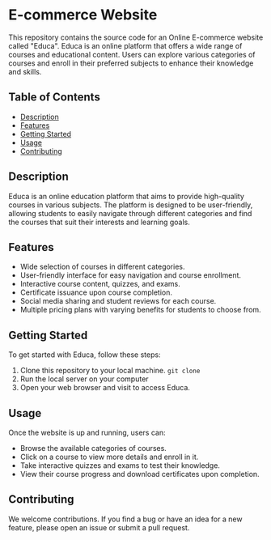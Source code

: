 # E-commerce Website

This repository contains the source code for an Online E-commerce website called "Educa". 
Educa is an online platform that offers a wide range of courses and educational content. Users can explore various categories of courses and enroll in their preferred subjects to enhance their knowledge and skills.


## Table of Contents

- [Description](#description)
- [Features](#features)
- [Getting Started](#getting-started)
- [Usage](#usage)
- [Contributing](#contributing)

## Description

Educa is an online education platform that aims to provide high-quality courses in various subjects. The platform is designed to be user-friendly, allowing students to easily navigate through different categories and find the courses that suit their interests and learning goals.

## Features

- Wide selection of courses in different categories.
- User-friendly interface for easy navigation and course enrollment.
- Interactive course content, quizzes, and exams.
- Certificate issuance upon course completion.
- Social media sharing and student reviews for each course.
- Multiple pricing plans with varying benefits for students to choose from.

## Getting Started

To get started with Educa, follow these steps:

1. Clone this repository to your local machine. ``` git clone ```
2. Run the local server on your computer
4. Open your web browser and visit to access Educa.


## Usage

Once the website is up and running, users can:

- Browse the available categories of courses.
- Click on a course to view more details and enroll in it.
- Take interactive quizzes and exams to test their knowledge.
- View their course progress and download certificates upon completion.

## Contributing

We welcome contributions. If you find a bug or have an idea for a new feature, please open an issue or submit a pull request.

